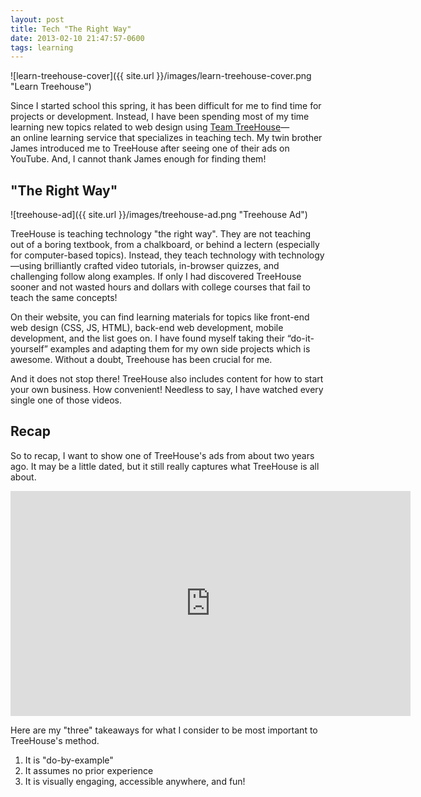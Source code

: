 ```yaml
---
layout: post
title: Tech "The Right Way"
date: 2013-02-10 21:47:57-0600
tags: learning
---
```


![learn-treehouse-cover]({{ site.url }}/images/learn-treehouse-cover.png "Learn Treehouse")

Since I started school this spring, it has been difficult for me to find time for projects or development. Instead, I have been spending most of my time learning new topics related to web design using [Team TreeHouse](https://teamtreehouse.com/)—an online learning service that specializes in teaching tech. My twin brother James introduced me to TreeHouse after seeing one of their ads on YouTube. And, I cannot thank James enough for finding them!

## "The Right Way"

![treehouse-ad]({{ site.url }}/images/treehouse-ad.png "Treehouse Ad")

TreeHouse is teaching technology "the right way". They are not teaching out of a boring textbook, from a chalkboard, or behind a lectern (especially for computer-based topics). Instead, they teach technology with technology—using brilliantly crafted video tutorials, in-browser quizzes, and challenging follow along examples. If only I had discovered TreeHouse sooner and not wasted hours and dollars with college courses that fail to teach the same concepts!

On their website, you can find learning materials for topics like front-end web design (CSS, JS, HTML), back-end web development, mobile development, and the list goes on. I have found myself taking their “do-it-yourself” examples and adapting them for my own side projects which is awesome. Without a doubt, Treehouse has been crucial for me.

And it does not stop there! TreeHouse also includes content for how to start your own business. How convenient! Needless to say, I have watched every single one of those videos.

## Recap
So to recap, I want to show one of TreeHouse's ads from about two years ago. It may be a little dated, but it still really captures what TreeHouse is all about.

<div class="video-wrapper">
    <iframe width="640" height="360" src="https://www.youtube.com/embed/JBdqwR8LEww" frameborder="0" allowfullscreen></iframe>
</div>

Here are my "three" takeaways for what I consider to be most important to TreeHouse's method.

1. It is "do-by-example"
2. It assumes no prior experience
3. It is visually engaging, accessible anywhere, and fun!
